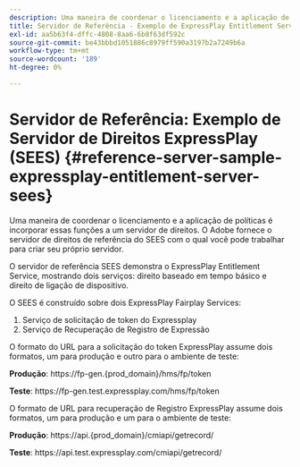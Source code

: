 ```yaml
---
description: Uma maneira de coordenar o licenciamento e a aplicação de políticas é incorporar essas funções a um servidor de direitos. O Adobe fornece o servidor de direitos de referência do SEES com o qual você pode trabalhar para criar seu próprio servidor.
title: Servidor de Referência - Exemplo de ExpressPlay Entitlement Server (SEES)
exl-id: aa5b63f4-dffc-4808-8aa6-6b8f63df592c
source-git-commit: be43bbbd1051886c8979ff590a3197b2a7249b6a
workflow-type: tm+mt
source-wordcount: '189'
ht-degree: 0%

---
```


# Servidor de Referência: Exemplo de Servidor de Direitos ExpressPlay (SEES) {#reference-server-sample-expressplay-entitlement-server-sees}

Uma maneira de coordenar o licenciamento e a aplicação de políticas é incorporar essas funções a um servidor de direitos. O Adobe fornece o servidor de direitos de referência do SEES com o qual você pode trabalhar para criar seu próprio servidor.

O servidor de referência SEES demonstra o ExpressPlay Entitlement Service, mostrando dois serviços: direito baseado em tempo básico e direito de ligação de dispositivo.

O SEES é construído sobre dois ExpressPlay Fairplay Services:

1. Serviço de solicitação de token do Expressplay
1. Serviço de Recuperação de Registro de Expressão

O formato do URL para a solicitação do token ExpressPlay assume dois formatos, um para produção e outro para o ambiente de teste:

**Produção**: ht<span></span>tps://fp-gen.{prod_domain}/hms/fp/token

**Teste**: ht<span></span>tps://fp-gen.test.expressplay.com/hms/fp/token

O formato de URL para recuperação de Registro ExpressPlay assume dois formatos, um para produção e um para o ambiente de teste:

**Produção**: ht<span></span>tps://api.{prod_domain}/cmiapi/getrecord/

**Teste**: ht<span></span>tps://api.test.expressplay.com/cmiapi/getrecord/
